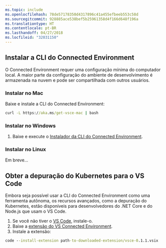 ```yaml
---
ms.topic: include
ms.openlocfilehash: 78de57178350d4317896c41a455efbeeb553c58d
ms.sourcegitcommit: 928885ace538bef5b25961358d4f166d648f196a
ms.translationtype: HT
ms.contentlocale: pt-BR
ms.lasthandoff: 04/27/2018
ms.locfileid: "32031150"
---
```

## <a name="install-the-connected-environment-cli"></a>Instalar a CLI do Connected Environment
O Connected Environment requer uma configuração mínima do computador local. A maior parte da configuração do ambiente de desenvolvimento é armazenada na nuvem e pode ser compartilhada com outros usuários.

### <a name="install-on-mac"></a>Instalar no Mac
Baixe e instale a CLI do Connected Environment:
```cmd
curl -L https://aka.ms/get-vsce-mac | bash
```

### <a name="install-on-windows"></a>Instalar no Windows
1. Baixe e execute o [Instalador da CLI do Connected Environment](https://aka.ms/get-vsce-windows). 

### <a name="install-on-linux"></a>Instalar no Linux
Em breve...

## <a name="get-kubernetes-debugging-for-vs-code"></a>Obter a depuração do Kubernetes para o VS Code
Embora seja possível usar a CLI do Connected Environment como uma ferramenta autônoma, os recursos avançados, como a depuração do Kubernetes, estão disponíveis para desenvolvedores do .NET Core e do Node.js que usam o VS Code.

1. Se você não tiver o [VS Code](https://code.visualstudio.com/Download), instale-o.
1. Baixe a [extensão do VS Connected Environment](https://aka.ms/get-vsce-code).
1. Instale a extensão: 

```cmd
code --install-extension path-to-downloaded-extension/vsce-0.1.1.vsix
```
